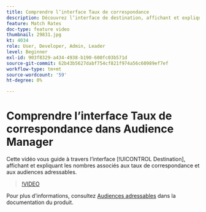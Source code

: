 ```yaml
---
title: Comprendre l’interface Taux de correspondance
description: Découvrez l’interface de destination, affichant et expliquant les nombres associés aux taux de correspondance et aux audiences adressables.
feature: Match Rates
doc-type: feature video
thumbnail: 29831.jpg
kt: 4034
role: User, Developer, Admin, Leader
level: Beginner
exl-id: 903f8329-a434-4938-b190-600fc03b571d
source-git-commit: 62b43b5627dabf754cf821f974a56c60989ef7ef
workflow-type: tm+mt
source-wordcount: '59'
ht-degree: 0%

---
```


# Comprendre l’interface Taux de correspondance dans Audience Manager

Cette vidéo vous guide à travers l’interface [!UICONTROL Destination], affichant et expliquant les nombres associés aux taux de correspondance et aux audiences adressables.

>[!VIDEO](https://video.tv.adobe.com/v/29831/?quality=12)

Pour plus d’informations, consultez [Audiences adressables](https://experienceleague.adobe.com/docs/audience-manager/user-guide/features/addressable-audiences.html?lang=fr) dans la documentation du produit.
